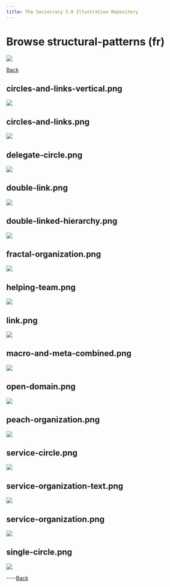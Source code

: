 ```yaml
---
title: The Sociocracy 3.0 Illustration Repository
---
```


# Browse structural-patterns (fr)

![](/img/fr-48px.png)

[Back](index-fr.html)

## circles-and-links-vertical.png

[![](/img/fr/structural-patterns/circles-and-links-vertical.png)](/img/fr/structural-patterns/circles-and-links-vertical.png)

## circles-and-links.png

[![](/img/fr/structural-patterns/circles-and-links.png)](/img/fr/structural-patterns/circles-and-links.png)

## delegate-circle.png

[![](/img/fr/structural-patterns/delegate-circle.png)](/img/fr/structural-patterns/delegate-circle.png)

## double-link.png

[![](/img/fr/structural-patterns/double-link.png)](/img/fr/structural-patterns/double-link.png)

## double-linked-hierarchy.png

[![](/img/fr/structural-patterns/double-linked-hierarchy.png)](/img/fr/structural-patterns/double-linked-hierarchy.png)

## fractal-organization.png

[![](/img/fr/structural-patterns/fractal-organization.png)](/img/fr/structural-patterns/fractal-organization.png)

## helping-team.png

[![](/img/fr/structural-patterns/helping-team.png)](/img/fr/structural-patterns/helping-team.png)

## link.png

[![](/img/fr/structural-patterns/link.png)](/img/fr/structural-patterns/link.png)

## macro-and-meta-combined.png

[![](/img/fr/structural-patterns/macro-and-meta-combined.png)](/img/fr/structural-patterns/macro-and-meta-combined.png)

## open-domain.png

[![](/img/fr/structural-patterns/open-domain.png)](/img/fr/structural-patterns/open-domain.png)

## peach-organization.png

[![](/img/fr/structural-patterns/peach-organization.png)](/img/fr/structural-patterns/peach-organization.png)

## service-circle.png

[![](/img/fr/structural-patterns/service-circle.png)](/img/fr/structural-patterns/service-circle.png)

## service-organization-text.png

[![](/img/fr/structural-patterns/service-organization-text.png)](/img/fr/structural-patterns/service-organization-text.png)

## service-organization.png

[![](/img/fr/structural-patterns/service-organization.png)](/img/fr/structural-patterns/service-organization.png)

## single-circle.png

[![](/img/fr/structural-patterns/single-circle.png)](/img/fr/structural-patterns/single-circle.png)

----[Back](index-fr.html)
